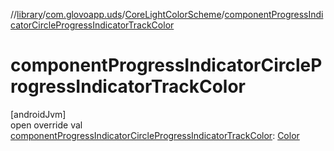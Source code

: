 //[library](../../../index.md)/[com.glovoapp.uds](../index.md)/[CoreLightColorScheme](index.md)/[componentProgressIndicatorCircleProgressIndicatorTrackColor](component-progress-indicator-circle-progress-indicator-track-color.md)

# componentProgressIndicatorCircleProgressIndicatorTrackColor

[androidJvm]\
open override val [componentProgressIndicatorCircleProgressIndicatorTrackColor](component-progress-indicator-circle-progress-indicator-track-color.md): [Color](https://developer.android.com/reference/kotlin/androidx/compose/ui/graphics/Color.html)
